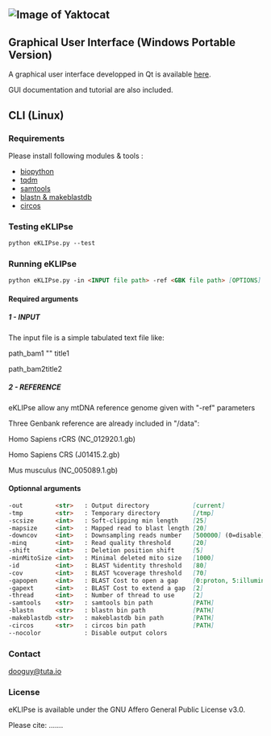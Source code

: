 ## ![Image of Yaktocat](http://163.172.45.124/uploads/eklipse.png)


## Graphical User Interface (Windows Portable Version)

A graphical user interface developped in Qt is available [here](http://163.172.45.124/uploads/eKLIPse_beta-0-2_winPortable.zip).

GUI documentation and tutorial are also included.



## CLI (Linux)

### Requirements
Please install following modules & tools :
- [biopython](https://github.com/biopython/biopython)
- [tqdm](https://github.com/tqdm/tqdm)
- [samtools](https://github.com/samtools/samtools)
- [blastn & makeblastdb](http://ftp.ncbi.nlm.nih.gov/blast/executables/blast+/LATEST/)
- [circos](http://circos.ca/software/download/)


### Testing eKLIPse

```markdown
python eKLIPse.py --test

```

### Running eKLIPse

```markdown
python eKLIPse.py -in <INPUT file path> -ref <GBK file path> [OPTIONS]
```

#### Required arguments

##### 1 - INPUT
The input file is a simple tabulated text file like:

path_bam1 "<tab>" title1

path_bam2<tab>title2


##### 2 - REFERENCE
eKLIPse allow any mtDNA reference genome given with "-ref" parameters

Three Genbank reference are already included in "/data":

Homo Sapiens rCRS (NC_012920.1.gb)

Homo Sapiens CRS (J01415.2.gb)

Mus musculus (NC_005089.1.gb)


#### Optionnal arguments
```markdown
-out         <str>   : Output directory            [current]
-tmp         <str>   : Temporary directory         [/tmp]
-scsize      <int>   : Soft-clipping min length    [25]
-mapsize     <int>   : Mapped read to blast length [20]
-downcov     <int>   : Downsampling reads number   [500000] (0=disable)
-minq        <int>   : Read quality threshold      [20]
-shift       <int>   : Deletion position shift     [5]
-minMitoSize <int>   : Minimal deleted mito size   [1000]
-id          <int>   : BLAST %identity threshold   [80]
-cov         <int>   : BLAST %coverage threshold   [70]
-gapopen     <int>   : BLAST Cost to open a gap    [0:proton, 5:illumina]
-gapext      <int>   : BLAST Cost to extend a gap  [2]
-thread      <int>   : Number of thread to use     [2]
-samtools    <str>   : samtools bin path           [PATH]
-blastn      <str>   : blastn bin path             [PATH]
-makeblastdb <str>   : makeblastdb bin path        [PATH]
-circos      <str>   : circos bin path             [PATH]
--nocolor            : Disable output colors
```


### Contact
dooguy@tuta.io


### License
eKLIPse is available under the GNU Affero General Public License v3.0.

Please cite: .......



